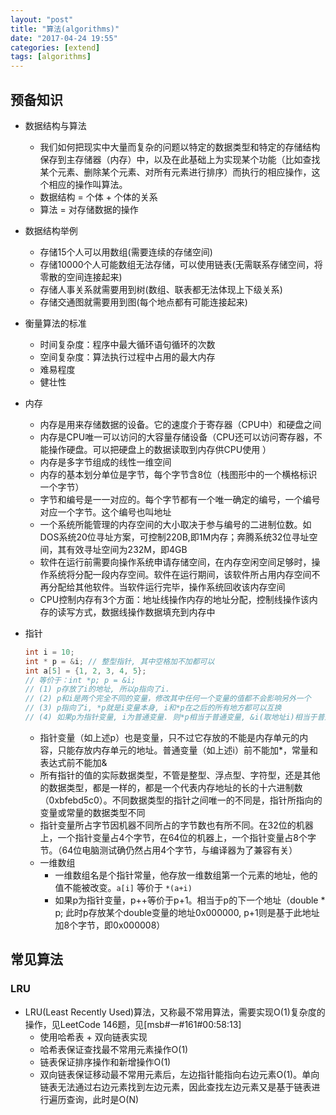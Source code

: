 ```yaml
---
layout: "post"
title: "算法(algorithms)"
date: "2017-04-24 19:55"
categories: [extend]
tags: [algorithms]
---
```


## 预备知识

- 数据结构与算法
    - 我们如何把现实中大量而复杂的问题以特定的数据类型和特定的存储结构保存到主存储器（内存）中，以及在此基础上为实现某个功能（比如查找某个元素、删除某个元素、对所有元素进行排序）而执行的相应操作，这个相应的操作叫算法。
	- 数据结构 = 个体 + 个体的关系
	- 算法 = 对存储数据的操作
- 数据结构举例
    - 存储15个人可以用数组(需要连续的存储空间)
	- 存储10000个人可能数组无法存储，可以使用链表(无需联系存储空间，将零散的空间连接起来)
	- 存储人事关系就需要用到树(数组、联表都无法体现上下级关系)
	- 存储交通图就需要用到图(每个地点都有可能连接起来)
- 衡量算法的标准
	- 时间复杂度：程序中最大循环语句循环的次数
	- 空间复杂度：算法执行过程中占用的最大内存
	- 难易程度
	- 健壮性
- 内存
	- 内存是用来存储数据的设备。它的速度介于寄存器（CPU中）和硬盘之间
	- 内存是CPU唯一可以访问的大容量存储设备（CPU还可以访问寄存器，不能操作硬盘。可以把硬盘上的数据读取到内存供CPU使用 ）
	- 内存是多字节组成的线性一维空间
	- 内存的基本划分单位是字节，每个字节含8位（栈图形中的一个横格标识一个字节）
	- 字节和编号是一一对应的。每个字节都有一个唯一确定的编号，一个编号对应一个字节。这个编号也叫地址
	- 一个系统所能管理的内存空间的大小取决于参与编号的二进制位数。如DOS系统20位寻址方案，可控制220B,即1M内存；奔腾系统32位寻址空间，其有效寻址空间为232M，即4GB
	- 软件在运行前需要向操作系统申请存储空间，在内存空闲空间足够时，操作系统将分配一段内存空间。软件在运行期间，该软件所占用内存空间不再分配给其他软件。当软件运行完毕，操作系统回收该内存空间
	- CPU控制内存有3个方面：地址线操作内存的地址分配，控制线操作该内存的读写方式，数据线操作数据填充到内存中
- 指针

    ```c++
    int i = 10;
    int * p = &i; // 整型指针, 其中空格加不加都可以
    int a[5] = {1, 2, 3, 4, 5};
    // 等价于：int *p; p = &i;
    // (1) p存放了i的地址, 所以p指向了i.
    // (2) p和i是两个完全不同的变量，修改其中任何一个变量的值都不会影响另外一个
    // (3) p指向了i, *p就是i变量本身, i和*p在之后的所有地方都可以互换
    // (4) 如果p为指针变量, i为普通变量. 则*p相当于普通变量, &i(取地址i)相当于普通变量的地址
    ```
	- 指针变量（如上述p）也是变量，只不过它存放的不能是内存单元的内容，只能存放内存单元的地址。普通变量（如上述i）前不能加*，常量和表达式前不能加&
	- 所有指针的值的实际数据类型，不管是整型、浮点型、字符型，还是其他的数据类型，都是一样的，都是一个代表内存地址的长的十六进制数（0xbfebd5c0）。不同数据类型的指针之间唯一的不同是，指针所指向的变量或常量的数据类型不同
	- 指针变量所占字节因机器不同所占的字节数也有所不同。在32位的机器上，一个指针变量占4个字节，在64位的机器上，一个指针变量占8个字节。（64位电脑测试确仍然占用4个字节，与编译器为了兼容有关）
	- 一维数组
		- 一维数组名是个指针常量，他存放一维数组第一个元素的地址，他的值不能被改变。`a[i]` 等价于 `*(a+i)`
		- 如果p为指针变量，p++等价于p+1。相当于p的下一个地址（double * p; 此时p存放某个double变量的地址0x000000, p+1则是基于此地址加8个字节，即0x000008）

## 常见算法

### LRU

- LRU(Least Recently Used)算法，又称最不常用算法，需要实现O(1)复杂度的操作，见LeetCode 146题，见[msb#一#161#00:58:13]
    - 使用哈希表 + 双向链表实现
    - 哈希表保证查找最不常用元素操作O(1)
    - 链表保证排序操作和新增操作O(1)
    - 双向链表保证移动最不常用元素后，左边指针能指向右边元素O(1)。单向链表无法通过右边元素找到左边元素，因此查找左边元素又是基于链表进行遍历查询，此时是O(N)


